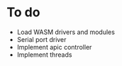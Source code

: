 # To do

- Load WASM drivers and modules
- Serial port driver
- Implement apic controller
- Implement threads